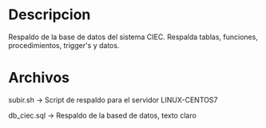 # Descripcion

Respaldo de la base de datos del sistema CIEC. Respalda tablas, funciones, procedimientos, trigger's y datos.

# Archivos

subir.sh -> Script de respaldo para el servidor LINUX-CENTOS7

db_ciec.sql -> Respaldo de la based de datos, texto claro
